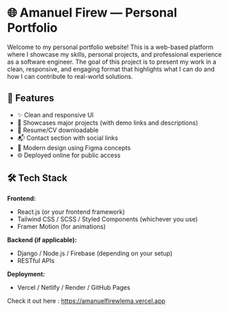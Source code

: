 # 🌐 Amanuel Firew — Personal Portfolio

Welcome to my personal portfolio website! This is a web-based platform where I showcase my skills, personal projects, and professional experience as a software engineer. The goal of this project is to present my work in a clean, responsive, and engaging format that highlights what I can do and how I can contribute to real-world solutions.

## 🚀 Features

- ✨ Clean and responsive UI
- 🧩 Showcases major projects (with demo links and descriptions)
- 📄 Resume/CV downloadable
- 📬 Contact section with social links
- 🎨 Modern design using Figma concepts
- 🌐 Deployed online for public access

## 🛠️ Tech Stack

**Frontend:**
- React.js (or your frontend framework)
- Tailwind CSS / SCSS / Styled Components (whichever you use)
- Framer Motion (for animations)

**Backend (if applicable):**
- Django / Node.js / Firebase (depending on your setup)
- RESTful APIs

**Deployment:**
- Vercel / Netlify / Render / GitHub Pages

Check it out here : https://amanuelfirewlema.vercel.app
